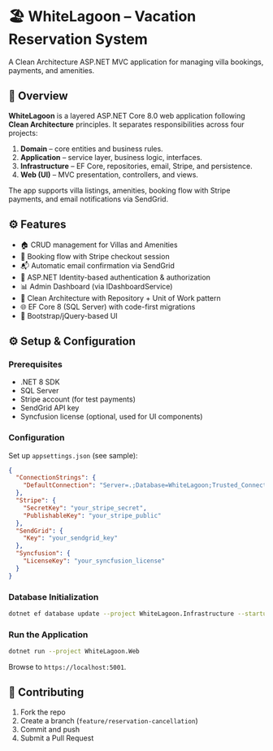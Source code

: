 # 🏖️ WhiteLagoon – Vacation Reservation System

A Clean Architecture ASP.NET MVC application for managing villa bookings, payments, and amenities.

## 🧭 Overview
**WhiteLagoon** is a layered ASP.NET Core 8.0 web application following **Clean Architecture** principles.
It separates responsibilities across four projects:
1. **Domain** – core entities and business rules.
2. **Application** – service layer, business logic, interfaces.
3. **Infrastructure** – EF Core, repositories, email, Stripe, and persistence.
4. **Web (UI)** – MVC presentation, controllers, and views.

The app supports villa listings, amenities, booking flow with Stripe payments, and email notifications via SendGrid.

## ⚙️ Features
- 🏠 CRUD management for Villas and Amenities  
- 🧾 Booking flow with Stripe checkout session  
- 📬 Automatic email confirmation via SendGrid  
- 🔐 ASP.NET Identity-based authentication & authorization  
- 📊 Admin Dashboard (via IDashboardService)  
- 🧱 Clean Architecture with Repository + Unit of Work pattern  
- 🌐 EF Core 8 (SQL Server) with code-first migrations  
- 💄 Bootstrap/jQuery-based UI

## ⚙️ Setup & Configuration
### Prerequisites
- .NET 8 SDK  
- SQL Server  
- Stripe account (for test payments)  
- SendGrid API key  
- Syncfusion license (optional, used for UI components)

### Configuration
Set up `appsettings.json` (see sample):

```json
{
  "ConnectionStrings": {
    "DefaultConnection": "Server=.;Database=WhiteLagoon;Trusted_Connection=True;TrustServerCertificate=True"
  },
  "Stripe": {
    "SecretKey": "your_stripe_secret",
    "PublishableKey": "your_stripe_public"
  },
  "SendGrid": {
    "Key": "your_sendgrid_key"
  },
  "Syncfusion": {
    "LicenseKey": "your_syncfusion_license"
  }
}
```

### Database Initialization
```bash
dotnet ef database update --project WhiteLagoon.Infrastructure --startup-project WhiteLagoon.Web
```

### Run the Application
```bash
dotnet run --project WhiteLagoon.Web
```
Browse to `https://localhost:5001`.

## 🤝 Contributing
1. Fork the repo  
2. Create a branch (`feature/reservation-cancellation`)  
3. Commit and push  
4. Submit a Pull Request


